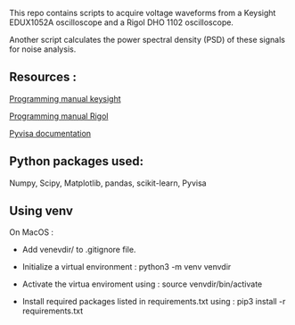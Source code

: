 This repo contains scripts to acquire voltage waveforms from a Keysight EDUX1052A oscilloscope and a Rigol DHO 1102 oscilloscope.

Another script calculates the power spectral density (PSD) of these signals for noise analysis.

## Resources : 

[Programming manual keysight](https://www.keysight.com/us/en/assets/9018-07747/programming-guides/9018-07747.pdf)

[Programming manual Rigol](https://tw.rigol.com/tw/Images/DHO10004000_ProgrammingGuide_EN_tcm17-5395.pdf)

[Pyvisa documentation](https://pyvisa.readthedocs.io/en/latest/)

## Python packages used:

Numpy, Scipy, Matplotlib, pandas, scikit-learn, Pyvisa

## Using venv

On MacOS :

- Add venevdir/ to .gitignore file.

- Initialize a virtual environment : python3 -m venv venvdir

- Activate the virtua enviroment using : source venvdir/bin/activate

- Install required packages listed in requirements.txt using : pip3 install -r requirements.txt




